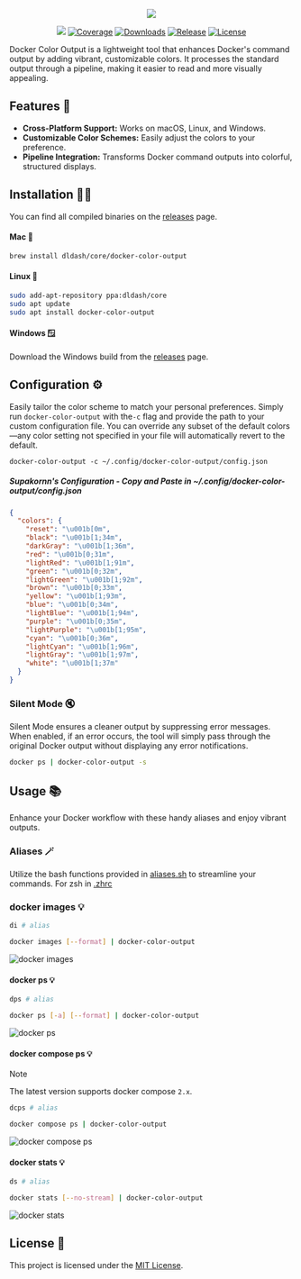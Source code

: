 <p align="center">
  <img src="https://user-images.githubusercontent.com/5787193/161379988-21c856ef-839a-433e-b014-e81042adac6d.png">
</p>

<p align="center">
  <a href="https://github.com/devemio/docker-color-output/actions/workflows/workflow.yml"><img src="https://img.shields.io/github/actions/workflow/status/devemio/docker-color-output/workflow.yml?branch=main"></a>
  <a href="https://codecov.io/gh/devemio/docker-color-output"><img src="https://img.shields.io/codecov/c/gh/devemio/docker-color-output" alt="Coverage"></a>
  <a href="https://github.com/devemio/docker-color-output/releases"><img src="https://img.shields.io/github/downloads/devemio/docker-color-output/total?color=brightgreen" alt="Downloads"></a>
  <a href="https://github.com/devemio/docker-color-output/releases"><img src="https://img.shields.io/github/v/release/devemio/docker-color-output" alt="Release"></a>
  <a href="https://opensource.org/licenses/MIT"><img src="https://img.shields.io/badge/license-MIT-green.svg" alt="License"></a>
</p>

Docker Color Output is a lightweight tool that enhances Docker's command output by adding vibrant, customizable colors. It processes the standard output through a pipeline, making it easier to read and more visually appealing.

## Features 🚀

- **Cross-Platform Support:** Works on macOS, Linux, and Windows.
- **Customizable Color Schemes:** Easily adjust the colors to your preference.
- **Pipeline Integration:** Transforms Docker command outputs into colorful, structured displays.

## Installation 👨‍💻

You can find all compiled binaries on the [releases](https://github.com/devemio/docker-color-output/releases) page.

#### Mac 🍏

```bash
brew install dldash/core/docker-color-output
```

#### Linux 🐧

```bash
sudo add-apt-repository ppa:dldash/core
sudo apt update
sudo apt install docker-color-output
```

#### Windows 🪟

Download the Windows build from the [releases](https://github.com/devemio/docker-color-output/releases) page.

## Configuration ⚙️

Easily tailor the color scheme to match your personal preferences. Simply run `docker-color-output` with the`-c`
flag and provide the path to your custom configuration file. You can override any subset of the default
colors—any color setting not specified in your file will automatically revert to the default.

```shell
docker-color-output -c ~/.config/docker-color-output/config.json
```

##### Supakornn's Configuration - Copy and Paste in ~/.config/docker-color-output/config.json

```json
{
  "colors": {
    "reset": "\u001b[0m",
    "black": "\u001b[1;34m",
    "darkGray": "\u001b[1;36m",
    "red": "\u001b[0;31m",
    "lightRed": "\u001b[1;91m",
    "green": "\u001b[0;32m",
    "lightGreen": "\u001b[1;92m",
    "brown": "\u001b[0;33m",
    "yellow": "\u001b[1;93m",
    "blue": "\u001b[0;34m",
    "lightBlue": "\u001b[1;94m",
    "purple": "\u001b[0;35m",
    "lightPurple": "\u001b[1;95m",
    "cyan": "\u001b[0;36m",
    "lightCyan": "\u001b[1;96m",
    "lightGray": "\u001b[1;97m",
    "white": "\u001b[1;37m"
  }
}
```

### Silent Mode 🔇

Silent Mode ensures a cleaner output by suppressing error messages. When enabled, if an error occurs,
the tool will simply pass through the original Docker output without displaying any error notifications.

```bash
docker ps | docker-color-output -s
```

## Usage 📚

Enhance your Docker workflow with these handy aliases and enjoy vibrant outputs.

### Aliases 🪄

Utilize the bash functions provided in [aliases.sh](bash/aliases.sh) to streamline your commands.
For zsh in [.zhrc](zsh/.zshrc)

### docker images 💡

```bash
di # alias
```

```bash
docker images [--format] | docker-color-output
```

![docker images](https://user-images.githubusercontent.com/5787193/93581956-7ae7f580-f9aa-11ea-8f81-d6922e1ca892.png)

#### docker ps 💡

```bash
dps # alias
```

```bash
docker ps [-a] [--format] | docker-color-output
```

![docker ps](https://user-images.githubusercontent.com/5787193/93581144-69521e00-f9a9-11ea-86bb-c23d7879c689.png)

#### docker compose ps 💡

> [!NOTE]
> The latest version supports docker compose `2.x`.

```bash
dcps # alias
```

```bash
docker compose ps | docker-color-output
```

![docker compose ps](https://user-images.githubusercontent.com/5787193/93630916-7267dd00-f9f3-11ea-9521-e69152fa86f1.png)

#### docker stats 💡

```bash
ds # alias
```

```bash
docker stats [--no-stream] | docker-color-output
```

![docker stats](https://github.com/devemio/docker-color-output/assets/5787193/a3134ae9-707b-4ad7-a5ea-765150d535e8)

## License 📜

This project is licensed under the [MIT License](https://opensource.org/licenses/MIT).
